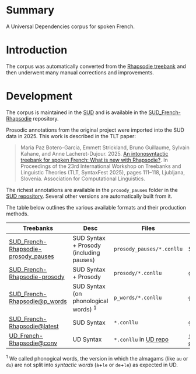 # Summary

A Universal Dependencies corpus for spoken French.

# Introduction

The corpus was automatically converted from the [Rhapsodie treebank](https://www.ortolang.fr/market/corpora/rhapsodie/) and then underwent many manual corrections and improvements.

# Development

The corpus is maintained in the [SUD](https://surfacesyntacticud.github.io/) and is available in the [SUD_French-Rhapsodie](https://github.com/surfacesyntacticud/SUD_French-Rhapsodie) repository.

Prosodic annotations from the original project were imported into the SUD data in 2025.
This work is described in the TLT paper:

> Maria Paz Botero-Garcia, Emmett Strickland, Bruno Guillaume, Sylvain Kahane, and Anne Lacheret-Dujour. 2025. [An intonosyntactic treebank for spoken French: What is new with Rhapsodie?](https://aclanthology.org/2025.tlt-1.13/). In Proceedings of the 23rd International Workshop on Treebanks and Linguistic Theories (TLT, SyntaxFest 2025), pages 111–118, Ljubljana, Slovenia. Association for Computational Linguistics.

The richest annotations are available in the `prosody_pauses` folder in the [SUD repository](https://github.com/surfacesyntacticud/SUD_French-Rhapsodie).
Several other versions are automatically built from it.

The table below outlines the various available formats and their production methods.

| Treebanks | Desc | Files | Production |
|-----------|------|-------|------------|
| [SUD_French-Rhapsodie-prosody_pauses](https://universal.grew.fr/?corpus=SUD_French-Rhapsodie-prosody_pauses) | SUD Syntax + Prosody (including pauses) | `prosody_pauses/*.conllu` | Source data |
| [SUD_French-Rhapsodie-prosody](https://universal.grew.fr/?corpus=SUD_French-Rhapsodie-prosody) | SUD Syntax + Prosody | `prosody/*.conllu` | `grs/remove_pauses.grs` |
| [SUD_French-Rhapsodie@p_words](https://universal.grew.fr/?corpus=SUD_French-Rhapsodie@p_words) | SUD Syntax (on phonological words) ${}^1$ | `p_words/*.conllu` | `grs/remove_syllables.grs` |
| [SUD_French-Rhapsodie@latest](https://universal.grew.fr/?corpus=SUD_French-Rhapsodie@latest) | SUD Syntax | `*.conllu` | `grs/split_amalgam.grs` |
| [UD_French-Rhapsodie@conv](https://universal.grew.fr/?corpus=UD_French-Rhapsodie@conv) | UD Syntax | `*.conllu` in [UD repo](https://github.com/UniversalDependencies/UD_French-Rhapsodie) | [`fr_SUD_to_UD.grs` in converter](https://github.com/surfacesyntacticud/tools/tree/master/converter) |

$^1$ We called phonogical words, the version in which the almagams (like `au` or `du`) are not split into *syntactic words* (`à`+`le` or `de`+`le`) as expected in UD.
